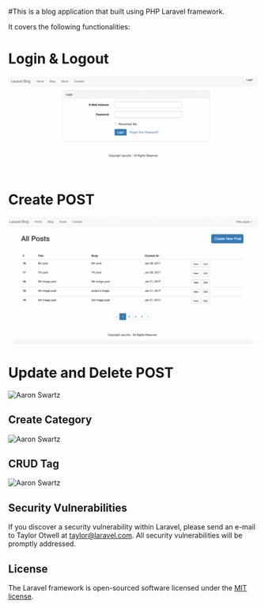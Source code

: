
#This is a blog application that built using PHP Laravel framework.

It covers the following functionalities:

# Login & Logout

![Aaron Swartz](https://github.com/elva329/Laravel-Blog-Application/raw/master/screenshots/Login%20%26%20Logout.gif)

# Create POST

![Aaron Swartz](https://github.com/elva329/Laravel-Blog-Application/raw/master/screenshots/create_post.gif)


# Update and Delete POST

![Aaron Swartz](https://github.com/elva329/Laravel-BlogApplication/raw/master/screenshots/Update%20%26%20Delete%20Post.gif)

## Create Category

![Aaron Swartz](https://github.com/elva329/Laravel-BlogApplication/raw/master/screenshots/create_category.gif)

## CRUD Tag

![Aaron Swartz](https://github.com/elva329/Laravel-BlogApplication/raw/master/screenshots/CRUD_tags.gif)

## Security Vulnerabilities

If you discover a security vulnerability within Laravel, please send an e-mail to Taylor Otwell at taylor@laravel.com. All security vulnerabilities will be promptly addressed.

## License

The Laravel framework is open-sourced software licensed under the [MIT license](http://opensource.org/licenses/MIT).
